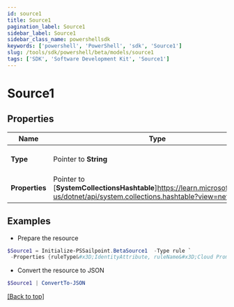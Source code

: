 ```yaml
---
id: source1
title: Source1
pagination_label: Source1
sidebar_label: Source1
sidebar_class_name: powershellsdk
keywords: ['powershell', 'PowerShell', 'sdk', 'Source1'] 
slug: /tools/sdk/powershell/beta/models/source1
tags: ['SDK', 'Software Development Kit', 'Source1']
---
```



# Source1

## Properties

Name | Type | Description | Notes
------------ | ------------- | ------------- | -------------
**Type** |  Pointer to **String** | Attribute mapping type. | [optional] 
**Properties** |  Pointer to [**SystemCollectionsHashtable**]https://learn.microsoft.com/en-us/dotnet/api/system.collections.hashtable?view=net-9.0 | Attribute mapping properties. | [optional] 

## Examples

- Prepare the resource
```powershell
$Source1 = Initialize-PSSailpoint.BetaSource1  -Type rule `
 -Properties {ruleType&#x3D;IdentityAttribute, ruleName&#x3D;Cloud Promote Identity Attribute}
```

- Convert the resource to JSON
```powershell
$Source1 | ConvertTo-JSON
```


[[Back to top]](#) 

